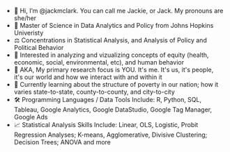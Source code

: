 - 👋 Hi, I’m @jackmclark. You can call me Jackie, or Jack. My pronouns are she/her
- 🤖 Master of Science in Data Analytics and Policy from Johns Hopkins Univeristy
- ⚖️ Concentrations in Statistical Analysis, and Analysis of Policy and Political Behavior
- 👀 Interested in analyzing and vizualizing concepts of equity (health, economic, social, environmental, etc), and human behavior
- 🧪 AKA, My primary research focus is YOU. It's me. It's us, it's people, it's our world and how we interact with and within it
- 🌱 Currently learning about the structure of poverty in our nation; how it varies state-to-state, county-to-county, and city-to-city
- 🛠️ Programming Languages / Data Tools Include: R, Python, SQL, Tableau, Google Analytics, Google DataStudio, Google Tag Manager, Google Ads
- 📈 Statistical Analysis Skills Include: Linear, OLS, Logistic, Probit Regression Analyses; K-means, Agglomerative, Divisive Clustering; Decision Trees; ANOVA and more


<!---
jackmclark/jackmclark is a ✨ special ✨ repository because its `README.md` (this file) appears on your GitHub profile.
You can click the Preview link to take a look at your changes.
--->
